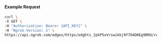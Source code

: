 <!-- Code generated for API Clients. DO NOT EDIT. -->

#### Example Request

```bash
curl \
-X GET \
-H "Authorization: Bearer {API_KEY}" \
-H "Ngrok-Version: 2" \
https://api.ngrok.com/edges/https/edghts_2pkP5xVrswikkj9f7O4DKEg9RRU/routes/edghtsrt_2pkP60IqtSuBFyVoAnBaMmuqI1a/backend
```
